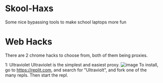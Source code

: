 # Skool-Haxs
Some nice bypassing tools to make school laptops more fun


# Web Hacks
There are 2 chrome hacks to choose from, both of them being proxies.

1: Ultraviolet
Ultraviolet is the simplest and easiest proxy.
![image](https://user-images.githubusercontent.com/98992380/211188587-4dbe9c46-ba7d-4bd3-b342-8e821de924cc.png)
To install, go to https://replit.com, and search for "Ultraviolt", and fork one of the many repls. Then start the repl.
